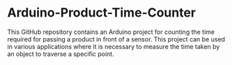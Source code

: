 # Arduino-Product-Time-Counter
This GitHub repository contains an Arduino project for counting the time required for passing a product in front of a sensor. This project can be used in various applications where it is necessary to measure the time taken by an object to traverse a specific point.
